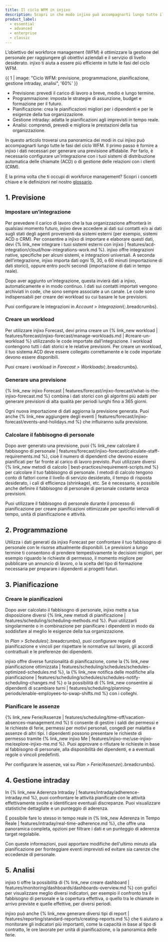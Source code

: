 ```yaml
---
title: Il ciclo WFM in injixo
description: Scopri in che modo injixo può accompagnarti lungo tutto il ciclo WFM
product_label:
  - essential
  - advanced
  - enterprise
  - classic
---
```


L’obiettivo del workforce management (WFM) è ottimizzare la gestione del personale per raggiungere gli obiettivi aziendali e il servizio di livello desiderato. injixo ti aiuta a essere più efficiente in tutte le fasi del ciclo WFM.

  {{ 1 | image: "Ciclo WFM: previsione, programmazione, pianificazione, gestione intraday, analisi", '60%' }}

- Previsione: prevedi il carico di lavoro a breve, medio e lungo termine.
- Programmazione: imposta le strategie di assunzione, budget e formazione per il futuro.
- Pianificazione: crea le pianificazioni migliori per i dipendenti e per le esigenze della tua organizzazione.
- Gestione intraday: adatta le pianificazioni agli imprevisti in tempo reale.
- Analisi: comprendi, prevedi e migliora le prestazioni della tua organizzazione.

In questo articolo troverai una panoramica dei modi in cui injixo può accompagnarti lungo tutte le fasi del ciclo WFM.
Il primo passo è fornire a injixo i dati necessari per generare una previsione affidabile. Per farlo, è necessario configurare un'integrazione con i tuoi sistemi di distribuzione automatica delle chiamate (ACD) o di gestione delle relazioni con i clienti (CRM).

È la prima volta che ti occupi di workforce management? Scopri i concetti chiave e le definizioni nel nostro [glossario](/it/glossary/overview/).

## 1. Previsione

### Impostare un’integrazione

Per prevedere il carico di lavoro che la tua organizzazione affronterà in qualsiasi momento futuro, injixo deve accedere ai dati sui contatti e/o ai dati sugli stati degli agenti provenienti da sistemi esterni (per esempio, sistemi ACD o CRM). Per consentire a injixo di importare e elaborare questi dati, devi {% link_new integrare i tuoi sistemi esterni con injixo | features/acd-integration/cloud/how-integrations-work.md %}. injixo offre integrazioni native, specifiche per alcuni sistemi, e integrazioni universali. A seconda dell’integrazione, injixo importa dati ogni 15, 30, o 60 minuti (importazione di dati storici), oppure entro pochi secondi (importazione di dati in tempo reale). 

Dopo aver aggiunto un’integrazione, questa invierà dati a injixo, automaticamente e in modo continuo.
I dati sui contatti importati vengono archiviati in code, che sono sempre associate a un canale. Le code sono indispensabili per creare dei workload su cui basare le tue previsioni.

Puoi configurare le integrazioni in _Account > Integrazioni_{:.breadcrumbs}.

### Creare un workload  

Per utilizzare injixo Forecast, devi prima creare un {% link_new workload | features/forecast/injixo-forecast/manage-workloads.md | #creare-un-workload %} utilizzando le code importate dall’integrazione. I workload contengono tutti i dati storici e le relative previsioni. Per creare un workload, il tuo sistema ACD deve essere collegato correttamente e le code importate devono essere disponibili.

Puoi creare i workload in _Forecast > Workloads_{:.breadcrumbs}. 

### Generare una previsione

{% link_new injixo Forecast | features/forecast/injixo-forecast/what-is-the-injixo-forecast.md %} combina i dati storici con gli algoritmi più adatti per generare previsioni di alta qualità per periodi lunghi fino a 365 giorni.

Ogni nuova importazione di dati aggiorna la previsione generata. Puoi anche {% link_new aggiungere degli eventi | features/forecast/injixo-forecast/events-and-holidays.md %} che influiranno sulla previsione.

### Calcolare il fabbisogno di personale

Dopo aver generato una previsione, puoi {% link_new calcolare il fabbisogno di personale | features/forecast/injixo-forecast/calculate-staff-requirements.md %}, cioè il numero di dipendenti che devono essere pianificati per far fronte al carico di lavoro previsto. Puoi utilizzare diversi {% link_new metodi di calcolo | best-practices/requirement-scripts.md %} per calcolare il tuo fabbisogno di personale. I metodi di calcolo tengono conto di fattori come il livello di servizio desiderato, il tempo di risposta desiderato, i cali di efficienza (shrinkage), etc. Se è necessario, è possibile anche definire il fabbisogno di personale di personale costante senza previsioni.

Puoi utilizzare il fabbisogno di personale durante il processo di pianificazione per creare pianificazioni ottimizzate per specifici intervalli di tempo, unità di pianificazione e attività.

## 2. Programmazione

Utilizza i dati generati da injixo Forecast per confrontare il tuo fabbisogno di personale con le risorse attualmente disponibili. Le previsioni a lungo termine ti consentono di prendere tempestivamente le decisioni migliori, per esempio riguardo le richieste di permesso, il momento migliore per pubblicare un annuncio di lavoro, o la scelta del tipo di formazione necessaria per preparare i dipendenti ai progetti futuri.

## 3. Pianificazione

### Creare le pianificazioni

Dopo aver calcolato il fabbisogno di personale, injixo mette a tua disposizione diversi {% link_new metodi di pianificazione | features/scheduling/scheduling-methods.md %}. Puoi utilizzarli singolarmente o in combinazione per pianificare i dipendenti in modo da soddisfare al meglio le esigenze della tua organizzazione.

In _Plan > Schedules_{:.breadcrumbs}, puoi configurare regole di pianificazione e vincoli per rispettare le normative sul lavoro, gli accordi contrattuali e le preferenze dei dipendenti.

injixo offre diverse funzionalità di pianificazione, come la {% link_new pianificazione ottimizzata | features/scheduling/schedules/schedules-optimized-schedules.md %}, la {% link_new notifica delle modifiche alla pianificazione | features/scheduling/schedules/schedules-notify-scheduling-changes.md %} o la possibilità di {% link_new consentire ai dipendenti di scambiare turni | features/scheduling/planning-periods/enable-employees-to-swap-shifts.md %} con i colleghi.

### Pianificare le assenze

{% link_new Ferie/Assenze | features/scheduling/time-off/vacation-absences-management.md %} ti consente di gestire i saldi dei permessi e le richieste di ferie, permessi per motivi personali, congedi per malattia e assenze di altri tipi. I dipendenti possono presentare le richieste di permesso tramite {% link_new injixo Me | features/injixo-me/use-injixo-me/explore-injixo-me.md %}. Puoi approvare o rifiutare le richieste in base al fabbisogno di personale, alla disponibilità dei dipendenti, e a eventuali regole o vincoli predefiniti.

Per configurare le assenze, vai su _Plan > Ferie/Assenze_{:.breadcrumbs}.

## 4. Gestione intraday

In {% link_new Aderenza Intraday | features/intraday/adherence-intraday.md %}, puoi confrontare le attività pianificate con le attività effettivamente svolte e identificare eventuali discrepanze. Puoi visualizzare statistiche dettagliate e un punteggio di aderenza.

È possibile fare lo stesso in tempo reale in {% link_new Aderenza in Tempo Reale | features/intraday/real-time-adherence.md %}, che offre una panoramica completa, opzioni per filtrare i dati e un punteggio di aderenza target regolabile.

Con queste informazioni, puoi apportare modifiche dell'ultimo minuto alla pianificazione per fronteggiare eventi imprevisti ed evitare sia carenze che eccedenze di personale.

## 5. Analisi

injixo ti offre la possibilità di {% link_new creare dashboard | features/monitoring/dashboards/dashboards-overview.md %} con grafici per visualizzare meglio diversi indicatori, per esempio il confronto tra il fabbisogno di personale e la copertura effettiva, o quello tra le chiamate in arrivo previste e quelle effettive, per diversi periodi.

injixo può anche {% link_new generare diversi tipi di report | features/reporting/standard-reports/creating-reports.md %} che ti aiutano a monitorare gli indicatori più importanti, come la capacità in base al tipo di contratto, le ore lavorate per unità di pianificazione, o la panoramica delle ferie.
